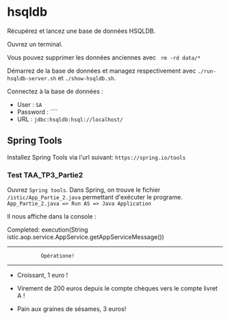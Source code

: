 # hsqldb

Récupérez et lancez une base de données HSQLDB. 

Ouvrez un terminal. 

Vous pouvez supprimer les données anciennes avec `` rm -rd data/*``

Démarrez de la base de données et managez respectivement avec ``./run-hsqldb-server.sh``  et ``./show-hsqldb.sh``.

Connectez à la base de données : 
- User : ``SA``
- Password : ````
- URL : ``jdbc:hsqldb:hsql://localhost/``

## Spring Tools 

Installez Spring Tools via l'url suivant:
``https://spring.io/tools``


### Test TAA_TP3_Partie2

Ouvrez ``Spring tools``.
Dans Spring, on trouve le fichier ``/istic/App_Partie_2.java`` permettant d'exécuter le programe.
 ``App_Partie_2.java => Run AS => Java Application ``
 
 Il nous affiche dans la console :
 
 
Completed: execution(String istic.aop.service.AppService.getAppServiceMessage())
*********************************************
               Opératione!                 
*********************************************
- Croissant, 1 euro !

- Virement de 200 euros depuis le compte chèques vers le compte livret A !

- Pain aux graines de sésames, 3 euros!
